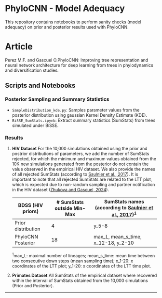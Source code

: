 # PhyloCNN - Model Adequacy

This repository contains notebooks to perform sanity checks (model adequacy) on prior and posterior results used with PhyloCNN.

# Article
Perez M.F. and Gascuel O.PhyloCNN: Improving tree representation and neural network architecture for deep learning from trees in phylodynamics and diversification studies.


## **Scripts and Notebooks**

### **Posterior Sampling and Summary Statistics**
  - `SampleDistribution_kde.py`: Samples parameter values from the posterior distribution using gaussian Kernel Density Estimate (KDE).  
  - `BiSSE_SumStats.ipynb`: Extract summary statistics (SumStats) from trees simulated under BiSSE.

### **Results**
1. **HIV Dataset**
For the 10,000 simulations obtained using the prior and postrior distributions of parameters, we add the number of SumStats rejected, for which the minimum and maximum values obtained from the 10K new simulations generated from the posterior do not contain the value observed in the empirical HIV dataset. We also provide the names of all rejected SumStats (according to [Saulnier et al., 2017](https://journals.plos.org/ploscompbiol/article/figure/image?size=large&id=10.1371/journal.pcbi.1005416.t003)). It is important to note that all rejected SumStats are related to the LTT plot, which is expected due to non-random sampling and partner notification in the HIV dataset ([Zhukova and Gascuel, 2024](https://www.medrxiv.org/content/10.1101/2024.09.09.24313296v1)).

    | BDSS (HIV priors)                       | # SumStats outside Min-Max | SumStats names (according to [Saulnier et al., 2017](https://journals.plos.org/ploscompbiol/article/figure/image?size=large&id=10.1371/journal.pcbi.1005416.t003))<sup>1</sup>         |
    |--------------------------------------|----------------------------|------------------------------------------------------------|
    | Prior distribution       | 4                          | y_5-8                                                       |
    | PhyloCNN Posterior     | 18                         | max_L, mean_s_time, x_12-18, y_2-10                        |
    
    <sup>1</sup>max_L: maximal number of lineages; mean_s_time: mean time between two consecutive down steps (mean sampling time); x_1-20: x coordinates of the LTT plot; y_1-20: x coordinates of the LTT time plot.

2. **Primates Dataset**
    All SumStats of the empirical dataset where recovered within the interval of SumStats obtained from the 10,000 simulations (Prior and Posterior).

---
